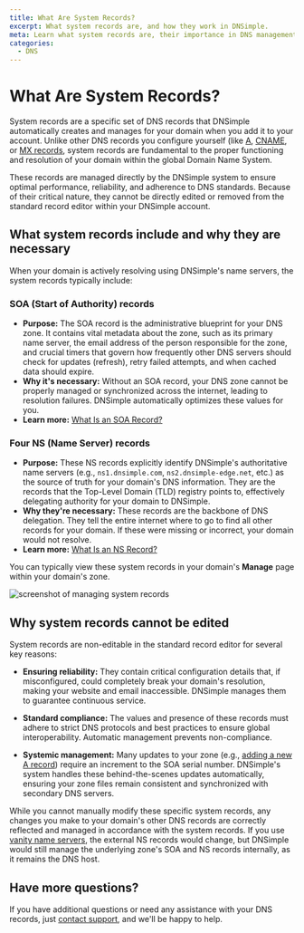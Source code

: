 ```yaml
---
title: What Are System Records?
excerpt: What system records are, and how they work in DNSimple.
meta: Learn what system records are, their importance in DNS management, and why you cannot edit them.
categories:
  - DNS
---
```


# What Are System Records?

System records are a specific set of DNS records that DNSimple automatically creates and manages for your domain when you add it to your account. Unlike other DNS records you configure yourself (like [A](/articles/a-record/), [CNAME](/articles/cname-record/), or [MX records](/articles/mx-record/), system records are fundamental to the proper functioning and resolution of your domain within the global Domain Name System.

These records are managed directly by the DNSimple system to ensure optimal performance, reliability, and adherence to DNS standards. Because of their critical nature, they cannot be directly edited or removed from the standard record editor within your DNSimple account.

## What system records include and why they are necessary

When your domain is actively resolving using DNSimple's name servers, the system records typically include:

### SOA (Start of Authority) records

- **Purpose:** The SOA record is the administrative blueprint for your DNS zone. It contains vital metadata about the zone, such as its primary name server, the email address of the person responsible for the zone, and crucial timers that govern how frequently other DNS servers should check for updates (refresh), retry failed attempts, and when cached data should expire.
- **Why it's necessary:** Without an SOA record, your DNS zone cannot be properly managed or synchronized across the internet, leading to resolution failures. DNSimple automatically optimizes these values for you.
- **Learn more:** [What Is an SOA Record?](/articles/soa-record/)

### Four NS (Name Server) records

- **Purpose:** These NS records explicitly identify DNSimple's authoritative name servers (e.g., `ns1.dnsimple.com`, `ns2.dnsimple-edge.net`, etc.) as the source of truth for your domain's DNS information. They are the records that the Top-Level Domain (TLD) registry points to, effectively delegating authority for your domain to DNSimple.
- **Why they're necessary:** These records are the backbone of DNS delegation. They tell the entire internet where to go to find all other records for your domain. If these were missing or incorrect, your domain would not resolve.
- **Learn more:** [What Is an NS Record?](/articles/ns-record/)

You can typically view these system records in your domain's **Manage** page within your domain's zone.

![screenshot of managing system records](/files/manage-system-records.png)

## Why system records cannot be edited

System records are non-editable in the standard record editor for several key reasons:

- **Ensuring reliability:** They contain critical configuration details that, if misconfigured, could completely break your domain's resolution, making your website and email inaccessible. DNSimple manages them to guarantee continuous service.

- **Standard compliance:** The values and presence of these records must adhere to strict DNS protocols and best practices to ensure global interoperability. Automatic management prevents non-compliance.

- **Systemic management:** Many updates to your zone (e.g., [adding a new A record](/articles/manage-a-record/)) require an increment to the SOA serial number. DNSimple's system handles these behind-the-scenes updates automatically, ensuring your zone files remain consistent and synchronized with secondary DNS servers.

While you cannot manually modify these specific system records, any changes you make to your domain's other DNS records are correctly reflected and managed in accordance with the system records. If you use [vanity name servers](/articles/what-are-vanity-name-servers/), the external NS records would change, but DNSimple would still manage the underlying zone's SOA and NS records internally, as it remains the DNS host.

## Have more questions?

If you have additional questions or need any assistance with your DNS records, just [contact support](https://dnsimple.com/feedback), and we'll be happy to help.
